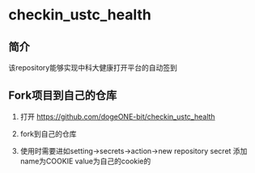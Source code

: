 # checkin_ustc_health
## 简介
该repository能够实现中科大健康打开平台的自动签到

## Fork项目到自己的仓库
1. 打开 https://github.com/dogeONE-bit/checkin_ustc_health
2. fork到自己的仓库

4. 使用时需要进如setting->secrets->action->new repository secret 添加 name为COOKIE value为自己的cookie的
